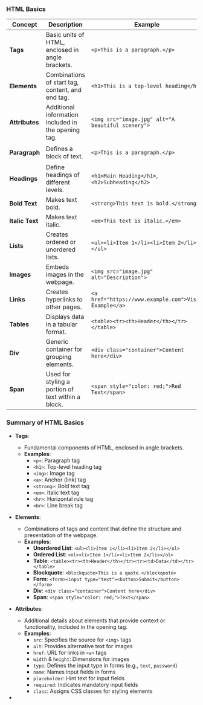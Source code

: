 
### HTML Basics

| **Concept**         | **Description**                                           | **Example**                                           | **Icon**          |
|---------------------|----------------------------------------------------------|-------------------------------------------------------|-------------------|
| **Tags**            | Basic units of HTML, enclosed in angle brackets.        | `<p>This is a paragraph.</p>`                         | 🏷️ (Tag)          |
| **Elements**        | Combinations of start tag, content, and end tag.       | `<h1>This is a top-level heading</h1>`               | 📜 (Element)      |
| **Attributes**      | Additional information included in the opening tag.     | `<img src="image.jpg" alt="A beautiful scenery">`    | 📌 (Attribute)    |
| **Paragraph**       | Defines a block of text.                                | `<p>This is a paragraph.</p>`                         | ✍️ (Paragraph)    |
| **Headings**        | Define headings of different levels.                    | `<h1>Main Heading</h1>`, `<h2>Subheading</h2>`      | 📢 (Heading)      |
| **Bold Text**       | Makes text bold.                                       | `<strong>This text is bold.</strong>`                 | 🔤 (Bold)         |
| **Italic Text**     | Makes text italic.                                     | `<em>This text is italic.</em>`                       | 🎨 (Italic)       |
| **Lists**           | Creates ordered or unordered lists.                     | `<ul><li>Item 1</li><li>Item 2</li></ul>`            | 📋 (List)         |
| **Images**          | Embeds images in the webpage.                           | `<img src="image.jpg" alt="Description">`           | 🖼️ (Image)        |
| **Links**           | Creates hyperlinks to other pages.                      | `<a href="https://www.example.com">Visit Example</a>`| 🔗 (Link)         |
| **Tables**          | Displays data in a tabular format.                      | `<table><tr><th>Header</th></tr></table>`            | 📊 (Table)        |
| **Div**             | Generic container for grouping elements.                | `<div class="container">Content here</div>`          | 🏗️ (Div)          |
| **Span**            | Used for styling a portion of text within a block.     | `<span style="color: red;">Red Text</span>`          | 🎨 (Span)         |

### Summary of HTML Basics

- **Tags**: 
  - Fundamental components of HTML, enclosed in angle brackets.
  - **Examples**: 
    - `<p>`: Paragraph tag
    - `<h1>`: Top-level heading tag
    - `<img>`: Image tag
    - `<a>`: Anchor (link) tag
    - `<strong>`: Bold text tag
    - `<em>`: Italic text tag
    - `<hr>`: Horizontal rule tag
    - `<br>`: Line break tag

- **Elements**: 
  - Combinations of tags and content that define the structure and presentation of the webpage.
  - **Examples**: 
    - **Unordered List**: `<ul><li>Item 1</li><li>Item 2</li></ul>`
    - **Ordered List**: `<ol><li>Item 1</li><li>Item 2</li></ol>`
    - **Table**: `<table><tr><th>Header</th></tr><tr><td>Data</td></tr></table>`
    - **Blockquote**: `<blockquote>This is a quote.</blockquote>`
    - **Form**: `<form><input type="text"><button>Submit</button></form>`
    - **Div**: `<div class="container">Content here</div>`
    - **Span**: `<span style="color: red;">Text</span>`

- **Attributes**: 
  - Additional details about elements that provide context or functionality, included in the opening tag.
  - **Examples**: 
    - `src`: Specifies the source for `<img>` tags
    - `alt`: Provides alternative text for images
    - `href`: URL for links in `<a>` tags
    - `width` & `height`: Dimensions for images
    - `type`: Defines the input type in forms (e.g., `text`, `password`)
    - `name`: Names input fields in forms
    - `placeholder`: Hint text for input fields
    - `required`: Indicates mandatory input fields
    - `class`: Assigns CSS classes for styling elements


- 
